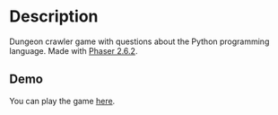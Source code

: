 # Description

Dungeon crawler game with questions about the Python programming language. Made with [Phaser 2.6.2](https://phaser.io/docs/2.6.2/index).

## Demo

You can play the game [here](https://vasilisg.github.io/dungeons-of-pythonia/).
